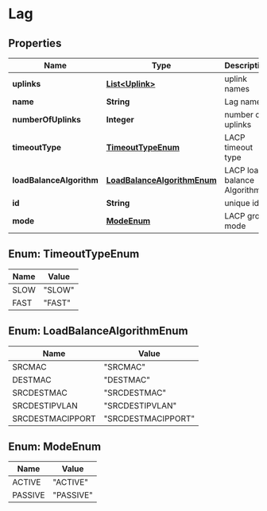 # Lag

## Properties
Name | Type | Description | Notes
------------ | ------------- | ------------- | -------------
**uplinks** | [**List&lt;Uplink&gt;**](Uplink.md) | uplink names |  [optional]
**name** | **String** | Lag name | 
**numberOfUplinks** | **Integer** | number of uplinks | 
**timeoutType** | [**TimeoutTypeEnum**](#TimeoutTypeEnum) | LACP timeout type |  [optional]
**loadBalanceAlgorithm** | [**LoadBalanceAlgorithmEnum**](#LoadBalanceAlgorithmEnum) | LACP load balance Algorithm | 
**id** | **String** | unique id |  [optional]
**mode** | [**ModeEnum**](#ModeEnum) | LACP group mode | 

<a name="TimeoutTypeEnum"></a>
## Enum: TimeoutTypeEnum
Name | Value
---- | -----
SLOW | &quot;SLOW&quot;
FAST | &quot;FAST&quot;

<a name="LoadBalanceAlgorithmEnum"></a>
## Enum: LoadBalanceAlgorithmEnum
Name | Value
---- | -----
SRCMAC | &quot;SRCMAC&quot;
DESTMAC | &quot;DESTMAC&quot;
SRCDESTMAC | &quot;SRCDESTMAC&quot;
SRCDESTIPVLAN | &quot;SRCDESTIPVLAN&quot;
SRCDESTMACIPPORT | &quot;SRCDESTMACIPPORT&quot;

<a name="ModeEnum"></a>
## Enum: ModeEnum
Name | Value
---- | -----
ACTIVE | &quot;ACTIVE&quot;
PASSIVE | &quot;PASSIVE&quot;
